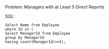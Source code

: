 Problem: Managers with at Least 5 Direct Reports

SQL:

```
Select Name from Employee
where Id in (
Select ManagerId from Employee
group by ManagerId
having count(ManagerId)>=5);
```

